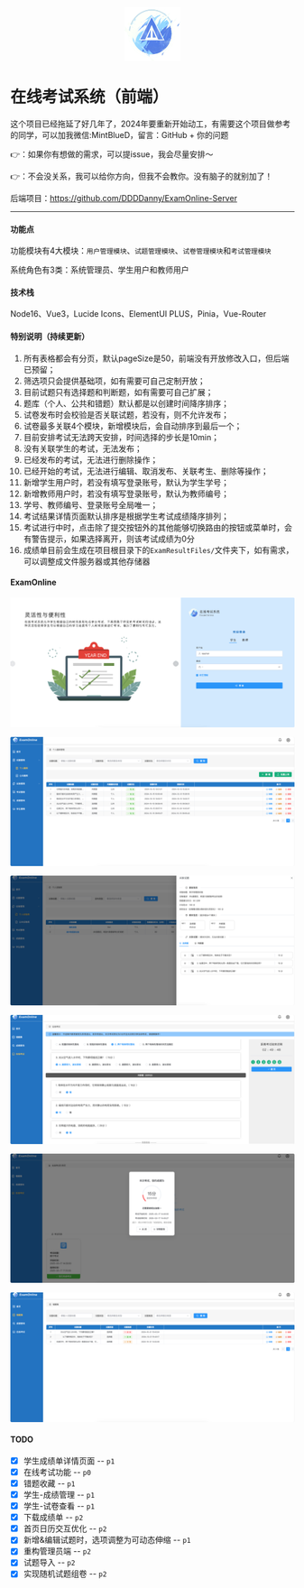 <div>
  <p align="center"><img src="src/images/ExamOnlineLogo.png" style="zoom:20%;width:20%;" /></p>
</div>

# 在线考试系统（前端）

这个项目已经拖延了好几年了，2024年要重新开始动工，有需要这个项目做参考的同学，可以加我微信:MintBlueD，留言：GitHub  + 你的问题  

👉：如果你有想做的需求，可以提issue，我会尽量安排～

👉：不会没关系，我可以给你方向，但我不会教你。没有脑子的就别加了！

后端项目：https://github.com/DDDDanny/ExamOnline-Server

---

#### 功能点

功能模块有4大模块：`用户管理模块`、`试题管理模块`、`试卷管理模块`和`考试管理模块`

系统角色有3类：系统管理员、学生用户和教师用户

#### 技术栈

Node16、Vue3，Lucide Icons、ElementUI PLUS，Pinia，Vue-Router

#### 特别说明（持续更新）

1. 所有表格都会有分页，默认pageSize是50，前端没有开放修改入口，但后端已预留；
2. 筛选项只会提供基础项，如有需要可自己定制开放；
3. 目前试题只有选择题和判断题，如有需要可自己扩展；
4. 题库（个人、公共和错题）默认都是以创建时间降序排序； 
5. 试卷发布时会校验是否关联试题，若没有，则不允许发布；
6. 试卷最多关联4个模块，新增模块后，会自动排序到最后一个； 
7. 目前安排考试无法跨天安排，时间选择的步长是10min； 
8. 没有关联学生的考试，无法发布； 
9. 已经发布的考试，无法进行删除操作； 
10. 已经开始的考试，无法进行编辑、取消发布、关联考生、删除等操作； 
11. 新增学生用户时，若没有填写登录账号，默认为学生学号； 
12. 新增教师用户时，若没有填写登录账号，默认为教师编号； 
13. 学号、教师编号、登录账号全局唯一； 
14. 考试结果详情页面默认排序是根据学生考试成绩降序排列； 
15. 考试进行中时，点击除了提交按钮外的其他能够切换路由的按钮或菜单时，会有警告提示，如果选择离开，则该考试成绩为0分 
16. 成绩单目前会生成在项目根目录下的`ExamResultFiles/`文件夹下，如有需求，可以调整成文件服务器或其他存储器

#### ExamOnline

![ExamOnlineImage1](docs_images/001.png)

![ExamOnlineImage2](docs_images/002.png)

![ExamOnlineImage3](docs_images/003.png)

![ExamOnlineImage4](docs_images/004.png)

![ExamOnlineImage5](docs_images/005.png)

![ExamOnlineImage6](docs_images/006.png)

#### TODO

- [x] 学生成绩单详情页面 -- `p1`
- [x] 在线考试功能 -- `p0`
- [x] 错题收藏 -- `p1`
- [x] 学生-成绩管理 -- `p1`
- [x] 学生-试卷查看 -- `p1`
- [x] 下载成绩单 -- `p2`
- [x] 首页日历交互优化 -- `p2`
- [x] 新增&编辑试题时，选项调整为可动态伸缩 -- `p1`
- [x] 重构管理员端 -- `p2`
- [x] 试题导入 -- `p2`
- [x] 实现随机试题组卷 -- `p2`
